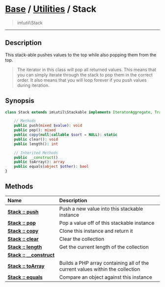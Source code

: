 # [Base](base.md) / [Utilities](util.md) / Stack
 > im\util\Stack
____

## Description
This stack-able pushes values to the top while
also popping them from the top. 

 > The iterator in this class will pop all returned values. This means that you can simply iterate through the stack to pop them in the correct order. It also means that you will loop forever if you push values during iteration.  

## Synopsis
```php
class Stack extends im\util\Stackable implements IteratorAggregate, Traversable, im\util\Collection {

    // Methods
    public push(mixed $value): void
    public pop(): mixed
    public copy(null|callable $sort = NULL): static
    public clear(): void
    public length(): int

    // Inherited Methods
    public __construct()
    public toArray(): array
    public equals(object $other): bool
}
```

## Methods
| Name | Description |
| :--- | :---------- |
| [__Stack&nbsp;::&nbsp;push__](util-Stack-push.md) | Push a new value into this stackable instance |
| [__Stack&nbsp;::&nbsp;pop__](util-Stack-pop.md) | Pop a value off of this stackable instance |
| [__Stack&nbsp;::&nbsp;copy__](util-Stack-copy.md) | Clone this instance and return it |
| [__Stack&nbsp;::&nbsp;clear__](util-Stack-clear.md) | Clear the collection |
| [__Stack&nbsp;::&nbsp;length__](util-Stack-length.md) | Get the current length of the collection |
| [__Stack&nbsp;::&nbsp;\_\_construct__](util-Stack-__construct.md) |  |
| [__Stack&nbsp;::&nbsp;toArray__](util-Stack-toArray.md) | Builds a PHP array containing all of the current values within the collection |
| [__Stack&nbsp;::&nbsp;equals__](util-Stack-equals.md) | Compare an object against this instance |
